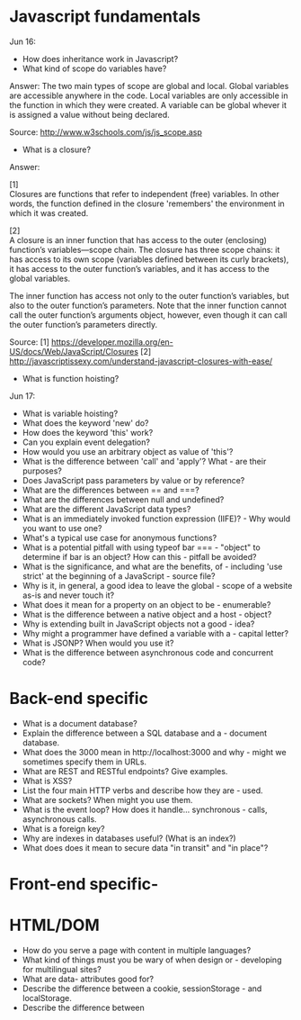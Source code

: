 # Javascript fundamentals

Jun 16:
- How does inheritance work in Javascript?
- What kind of scope do variables have?

Answer: The two main types of scope are global and local. Global variables
are accessible anywhere in the code. Local variables are only accessible
in the function in which they were created. A variable can be global whever
it is assigned a value without being declared.

Source: http://www.w3schools.com/js/js_scope.asp 
- What is a closure?

Answer:

[1]  
Closures are functions that refer to independent (free) variables. In other words, the function defined in the closure 'remembers' the environment in which it was created.

[2]  
A closure is an inner function that has access to the outer (enclosing) function’s variables—scope chain. The closure has three scope chains: it has access to its own scope (variables defined between its curly brackets), it has access to the outer  function’s variables, and it has access to the global variables.

The inner function has access not only to the outer function’s variables, but also to the outer function’s parameters. Note that the inner function cannot call the outer function’s arguments object, however, even though it can call the outer function’s parameters directly.

Source:
[1] https://developer.mozilla.org/en-US/docs/Web/JavaScript/Closures
[2] http://javascriptissexy.com/understand-javascript-closures-with-ease/


- What is function hoisting?

Jun 17:
- What is variable hoisting?
- What does the keyword 'new' do?
- How does the keyword 'this' work?
- Can you explain event delegation?
- How would you use an arbitrary object as value of 'this'?
- What is the difference between 'call' and 'apply'? What - are their purposes?
- Does JavaScript pass parameters by value or by reference?
- What are the differences between == and ===?
- What are the differences between null and undefined?
- What are the different JavaScript data types?
- What is an immediately invoked function expression (IIFE)? - Why would you want to use one?
- What's a typical use case for anonymous functions?
- What is a potential pitfall with using typeof bar === - "object" to determine if bar is an object? How can this - pitfall be avoided?
- What is the significance, and what are the benefits, of - including 'use strict' at the beginning of a JavaScript - source file?
- Why is it, in general, a good idea to leave the global - scope of a website as-is and never touch it?
- What does it mean for a property on an object to be - enumerable?
- What is the difference between a native object and a host - object?
- Why is extending built in JavaScript objects not a good - idea?
- Why might a programmer have defined a variable with a - capital letter?
- What is JSONP? When would you use it?
- What is the difference between asynchronous code and concurrent code?

# Back-end specific

- What is a document database?
- Explain the difference between a SQL database and a - document database.
- What does the 3000 mean in http://localhost:3000 and why - might we sometimes specify them in URLs.
- What are REST and RESTful endpoints? Give examples.
- What is XSS?
- List the four main HTTP verbs and describe how they are - used.
- What are sockets? When might you use them.
- What is the event loop? How does it handle... synchronous - calls, asynchronous calls.
- What is a foreign key?
- Why are indexes in databases useful? (What is an index?)
- What does does it mean to secure data "in transit" and "in place"?

# Front-end specific- 

# HTML/DOM

- How do you serve a page with content in multiple languages?
- What kind of things must you be wary of when design or - developing for multilingual sites?
- What are data- attributes good for?
- Describe the difference between a cookie, sessionStorage - and localStorage.
- Describe the difference between <script>, <script async> - and <script defer>.
- Why is it generally a good idea to position CSS <link> - between <head></head> and JS <script> just before </body>- ? Do you know any exceptions?
- What's the difference between an attribute and a proprety?- 
- What are different ways to get an element from the DOM (without jQuery)?

# CSS

- What is the difference between classes and IDs in CSS?
- What is the difference between 'resetting' and 'normalizing- ' CSS? Which would you choose, and why?
- What are psuedo-classes?
- Describe floats and how they work.
- Describe z-index and how stacking context is formed.
- What are the various clearing techniques and which is - appropriate for what context?
- How would you approach fixing browser-specific styling - issues?
- How do you serve your pages for feature-constrained - browsers?
- Have you ever used a grid system, and if so, what do you - prefer?
- Have you used or implemented media queries or mobile - specific layouts/CSS?
- What are the advantages/disadvantages of using CSS - preprocessors?
- Describe what you like and dislike about the CSS - preprocessors you have used.
- Explain how a browser determines what elements match a CSS - selector.
- Explain your understanding of the box model and how you - would tell the browser in CSS to render your layout in - different box models.
- What does { box-sizing: border-box; } do? What are its - advantages?
- What's the difference between inline and inline-block?
- What's the difference between a relative, fixed, absolute - and statically positioned element?
- The 'C' in CSS stands for Cascading. How is priority - determined in assigning styles (a few examples)? How can - you use this system to your advantage?
- Have you played around with the new CSS Flexbox or Grid specs?